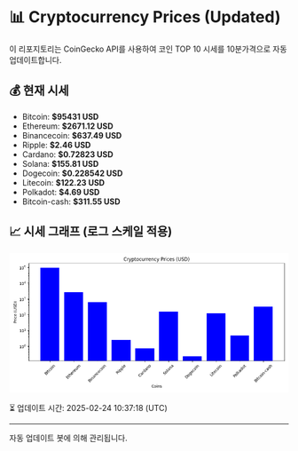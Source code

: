 
# 📊 Cryptocurrency Prices (Updated)

이 리포지토리는 CoinGecko API를 사용하여 코인 TOP 10 시세를 10분가격으로 자동 업데이트합니다.

## 💰 현재 시세
- Bitcoin: **$95431 USD**
- Ethereum: **$2671.12 USD**
- Binancecoin: **$637.49 USD**
- Ripple: **$2.46 USD**
- Cardano: **$0.72823 USD**
- Solana: **$155.81 USD**
- Dogecoin: **$0.228542 USD**
- Litecoin: **$122.23 USD**
- Polkadot: **$4.69 USD**
- Bitcoin-cash: **$311.55 USD**

## 📈 시세 그래프 (로그 스케일 적용)
![Crypto Prices](crypto_prices.png)

⏳ 업데이트 시간: 2025-02-24 10:37:18 (UTC)

---
자동 업데이트 봇에 의해 관리됩니다.
